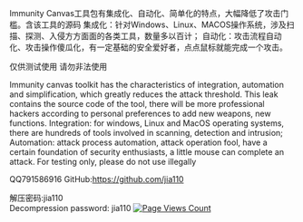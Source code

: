 Immunity Canvas工具包有集成化、自动化、简单化的特点，大幅降低了攻击门槛。含该工具的源码
集成化：针对Windows、Linux、MACOS操作系统，涉及扫描、探测、入侵方方面面的各类工具，数量多以百计；
自动化：攻击流程自动化、攻击操作傻瓜化，有一定基础的安全爱好者，点点鼠标就能完成一个攻击。

仅供测试使用 请勿非法使用  

Immunity canvas toolkit has the characteristics of integration, automation and simplification, which greatly reduces the attack threshold. This leak contains the source code of the tool, there will be more professional hackers according to personal preferences to add new weapons, new functions.
Integration: for windows, Linux and MacOS operating systems, there are hundreds of tools involved in scanning, detection and intrusion;
Automation: attack process automation, attack operation fool, have a certain foundation of security enthusiasts, a little mouse can complete an attack.
For testing only, please do not use illegally

QQ791586916
GitHub:https://github.com/jia110

解压密码:jia110    
Decompression password: jia110
[![Page Views Count](https://badges.toozhao.com/badges/01F0YSGVZCGSDYX9RAEE2PMGBY/green.svg)](https://badges.toozhao.com/stats/01F0YSGVZCGSDYX9RAEE2PMGBY "Get your own page views count badge on badges.toozhao.com")

